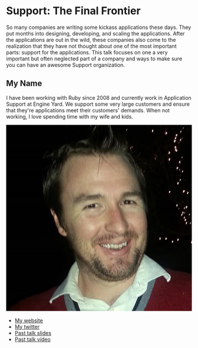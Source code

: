 # Support: The Final Frontier

So many companies are writing some kickass applications these days.
They put months into designing, developing, and scaling the
applications. After the applications are out in the wild, these
companies also come to the realization that they have not thought about
one of the most important parts: support for the applications. This talk
focuses on one a very important but often neglected part of a company
and ways to make sure you can have an awesome Support organization.

## My Name

I have been working with Ruby since 2008 and currently work in
Application Support at Engine Yard. We support some very large customers
and ensure that they're applications meet their customers' demands. When
not working, I love spending time with my wife and kids.

![Profile picture](photo.jpg)

- [My website](http://broadmac.net)
- [My twitter](https://twitter.com/emachnic)
- [Past talk slides](https://speakerdeck.com/emachnic)
- [Past talk
  video](http://confreaks.com/videos/1232-aloharuby2012-rails-development-on-windows-seriously)
